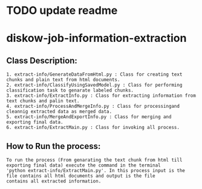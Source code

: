 # TODO update readme

# diskow-job-information-extraction

## Class Description:
    1. extract-info/GenerateDataFromHtml.py : Class for creating text chunks and plain text from html documents.
    2. extract-info/ClassifyUsingSavedModel.py : Class for performing classification task to genarate labeled chunks.
    3. extract-info/ExtractInfo.py : Class for extracting information from text chunks and palin text.
    4. extract-info/ProcessAndMergeInfo.py : Class for processingand cleannig extracted data as merged data.
    5. extract-info/MergeAndExportInfo.py : Class for merging and exporting final data.
    6. extract-info/ExtractMain.py : Class for invoking all process.

## How to Run the process:
    To run the process (From genarating the text chunk from html till exporting final data) execute the command in the terminal
    'python extract-info/ExtractMain.py'. In this process input is the file contains all html documents and output is the file 
    contains all extracted information.
